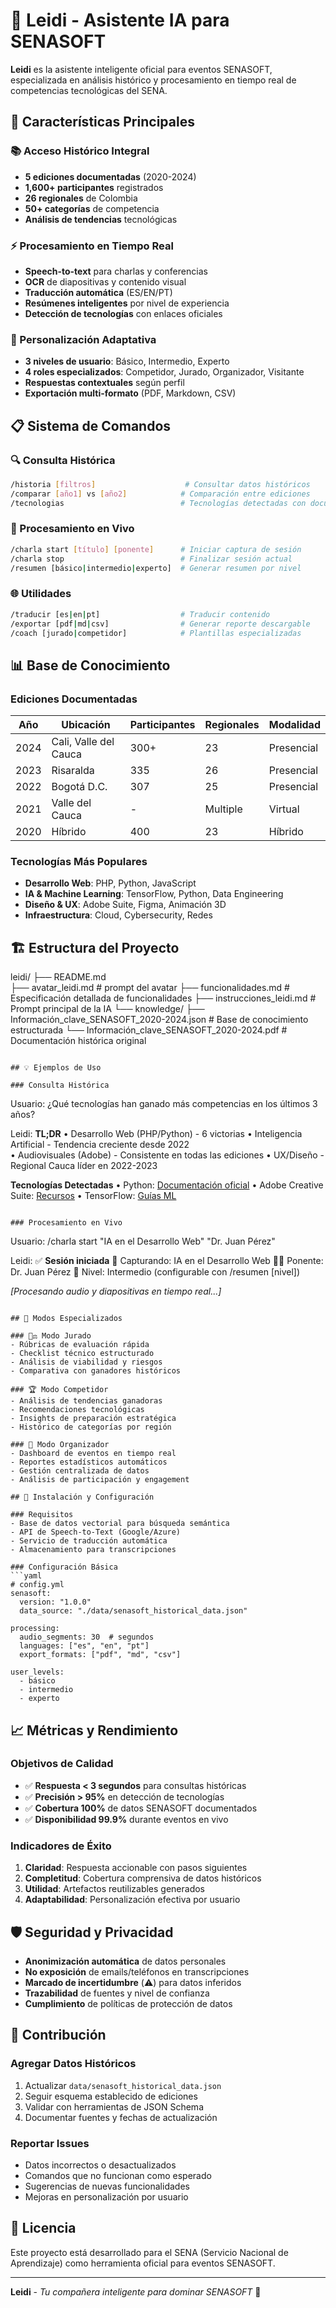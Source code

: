 # 🤖 Leidi - Asistente IA para SENASOFT

 **Leidi** es la asistente inteligente oficial para eventos SENASOFT, especializada en análisis histórico y procesamiento en tiempo real de competencias tecnológicas del SENA.

## 🚀 Características Principales

### 📚 Acceso Histórico Integral
- **5 ediciones documentadas** (2020-2024)
- **1,600+ participantes** registrados
- **26 regionales** de Colombia
- **50+ categorías** de competencia
- **Análisis de tendencias** tecnológicas

### ⚡ Procesamiento en Tiempo Real
- **Speech-to-text** para charlas y conferencias
- **OCR** de diapositivas y contenido visual
- **Traducción automática** (ES/EN/PT)
- **Resúmenes inteligentes** por nivel de experiencia
- **Detección de tecnologías** con enlaces oficiales

### 🎯 Personalización Adaptativa
- **3 niveles de usuario**: Básico, Intermedio, Experto
- **4 roles especializados**: Competidor, Jurado, Organizador, Visitante
- **Respuestas contextuales** según perfil
- **Exportación multi-formato** (PDF, Markdown, CSV)

## 📋 Sistema de Comandos

### 🔍 Consulta Histórica
```bash
/historia [filtros]                    # Consultar datos históricos
/comparar [año1] vs [año2]            # Comparación entre ediciones
/tecnologias                          # Tecnologías detectadas con documentación
```

### 🎥 Procesamiento en Vivo
```bash
/charla start [título] [ponente]      # Iniciar captura de sesión
/charla stop                          # Finalizar sesión actual
/resumen [básico|intermedio|experto]  # Generar resumen por nivel
```

### 🌐 Utilidades
```bash
/traducir [es|en|pt]                  # Traducir contenido
/exportar [pdf|md|csv]                # Generar reporte descargable
/coach [jurado|competidor]            # Plantillas especializadas
```

## 📊 Base de Conocimiento

### Ediciones Documentadas

| Año | Ubicación | Participantes | Regionales | Modalidad |
|-----|-----------|---------------|------------|-----------|
| 2024 | Cali, Valle del Cauca | 300+ | 23 | Presencial |
| 2023 | Risaralda | 335 | 26 | Presencial |
| 2022 | Bogotá D.C. | 307 | 25 | Presencial |
| 2021 | Valle del Cauca | - | Multiple | Virtual |
| 2020 | Híbrido | 400 | 23 | Híbrido |

### Tecnologías Más Populares
- **Desarrollo Web**: PHP, Python, JavaScript
- **IA & Machine Learning**: TensorFlow, Python, Data Engineering
- **Diseño & UX**: Adobe Suite, Figma, Animación 3D
- **Infraestructura**: Cloud, Cybersecurity, Redes

## 🏗️ Estructura del Proyecto

leidi/
├── README.md                          
├── avatar_leidi.md                    # prompt del avatar
├── funcionalidades.md                 # Especificación detallada de funcionalidades
├── instrucciones_leidi.md             # Prompt principal de la IA
└── knowledge/
    ├── Información_clave_SENASOFT_2020-2024.json  # Base de conocimiento estructurada
    └── Información_clave_SENASOFT_2020-2024.pdf  # Documentación histórica original
```

## 💡 Ejemplos de Uso

### Consulta Histórica
```
Usuario: ¿Qué tecnologías han ganado más competencias en los últimos 3 años?

Leidi: **TL;DR**
• Desarrollo Web (PHP/Python) - 6 victorias
• Inteligencia Artificial - Tendencia creciente desde 2022  
• Audiovisuales (Adobe) - Consistente en todas las ediciones
• UX/Diseño - Regional Cauca líder en 2022-2023

**Tecnologías Detectadas**
• Python: [Documentación oficial](https://python.org)
• Adobe Creative Suite: [Recursos](https://adobe.com)
• TensorFlow: [Guías ML](https://tensorflow.org)
```

### Procesamiento en Vivo
```
Usuario: /charla start "IA en el Desarrollo Web" "Dr. Juan Pérez"

Leidi: ✅ **Sesión iniciada**
📝 Capturando: IA en el Desarrollo Web
👨‍🏫 Ponente: Dr. Juan Pérez
🎯 Nivel: Intermedio (configurable con /resumen [nivel])

*[Procesando audio y diapositivas en tiempo real...]*
```

## 🎯 Modos Especializados

### 👨‍⚖️ Modo Jurado
- Rúbricas de evaluación rápida
- Checklist técnico estructurado
- Análisis de viabilidad y riesgos
- Comparativa con ganadores históricos

### 🏆 Modo Competidor
- Análisis de tendencias ganadoras
- Recomendaciones tecnológicas
- Insights de preparación estratégica
- Histórico de categorías por región

### 🎪 Modo Organizador
- Dashboard de eventos en tiempo real
- Reportes estadísticos automáticos
- Gestión centralizada de datos
- Análisis de participación y engagement

## 🔧 Instalación y Configuración

### Requisitos
- Base de datos vectorial para búsqueda semántica
- API de Speech-to-Text (Google/Azure)
- Servicio de traducción automática
- Almacenamiento para transcripciones

### Configuración Básica
```yaml
# config.yml
senasoft:
  version: "1.0.0"
  data_source: "./data/senasoft_historical_data.json"
  
processing:
  audio_segments: 30  # segundos
  languages: ["es", "en", "pt"]
  export_formats: ["pdf", "md", "csv"]
  
user_levels:
  - básico
  - intermedio  
  - experto
```

## 📈 Métricas y Rendimiento

### Objetivos de Calidad
- ✅ **Respuesta < 3 segundos** para consultas históricas
- ✅ **Precisión > 95%** en detección de tecnologías
- ✅ **Cobertura 100%** de datos SENASOFT documentados
- ✅ **Disponibilidad 99.9%** durante eventos en vivo

### Indicadores de Éxito
1. **Claridad**: Respuesta accionable con pasos siguientes
2. **Completitud**: Cobertura comprensiva de datos históricos  
3. **Utilidad**: Artefactos reutilizables generados
4. **Adaptabilidad**: Personalización efectiva por usuario

## 🛡️ Seguridad y Privacidad

- **Anonimización automática** de datos personales
- **No exposición** de emails/teléfonos en transcripciones
- **Marcado de incertidumbre** (⚠️) para datos inferidos
- **Trazabilidad** de fuentes y nivel de confianza
- **Cumplimiento** de políticas de protección de datos

## 🤝 Contribución

### Agregar Datos Históricos
1. Actualizar `data/senasoft_historical_data.json`
2. Seguir esquema establecido de ediciones
3. Validar con herramientas de JSON Schema
4. Documentar fuentes y fechas de actualización

### Reportar Issues
- Datos incorrectos o desactualizados
- Comandos que no funcionan como esperado
- Sugerencias de nuevas funcionalidades
- Mejoras en personalización por usuario



## 📄 Licencia

Este proyecto está desarrollado para el SENA (Servicio Nacional de Aprendizaje) como herramienta oficial para eventos SENASOFT.

---
**Leidi** - *Tu compañera inteligente para dominar SENASOFT* 🚀